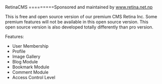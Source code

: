RetinaCMS
=========Sponsored and maintained by www.retina.net.np

This is free and open source version of our premium CMS Retina Inc. 
Some premium features will not be available in this open source version.
This open source version is also developed totally differently than pro version.


Features:

- User Membership
- Profile
- Image Gallery
- Blog Module
- Bookmark Module
- Comment Module
- Access Control Level
